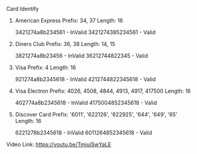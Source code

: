Card Identify

1. American Express
   Prefix: 34, 37
   Length: 16

   3421274a8b234561 - InValid
   3421274385234561 - Valid

2. Diners Club
   Prefix: 36, 38
   Length: 14, 15

   3821274a8b23456 - InValid
   36212744822345 - Valid

3. Visa
   Prefix: 4
   Length: 16

   921274a8b2345618 - InValid
   4212744822345618 - Valid

4. Visa Electron
   Prefix: 4026, 4508, 4844, 4913, 4917, 417500
   Length: 16

   402774a8b2345618 - InValid
   4175004852345618 - Valid

5. Discover Card
   Prefix: '6011', '622126', '622925', '644', '649', '65'
   Length: 16

   6221278b2345618 - InValid
   6011264852345618 - Valid

Video Link: https://youtu.be/TmjuiSwYaLE
